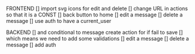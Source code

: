 FRONTEND
[] import svg icons for edit and delete
[] change URL in actions so that it is a CONST
[] back button to home
[] edit a message
[] delete a message
[] use auth to have a current_user


BACKEND
[] and conditional to message create action for if fail to save
[] which means we need to add some validations
[] edit a message
[] delete a message
[] add auth